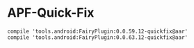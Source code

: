 # APF-Quick-Fix
```
compile 'tools.android:FairyPlugin:0.0.59.12-quickfix@aar'
compile 'tools.android:FairyPlugin:0.0.63.12-quickfix@aar'
```

